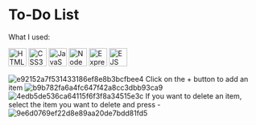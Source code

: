 # To-Do List
What I used:

<p align="left">
<a href="https://developer.mozilla.org/en-US/docs/Glossary/HTML5" target="_blank" rel="noreferrer"><img src="https://raw.githubusercontent.com/danielcranney/readme-generator/main/public/icons/skills/html5-colored.svg" width="36" height="36" alt="HTML5" /></a> 
<a href="https://developer.mozilla.org/en-US/docs/Web/CSS" target="_blank" rel="noreferrer"><img src="https://raw.githubusercontent.com/danielcranney/readme-generator/main/public/icons/skills/css3-colored.svg" width="36" height="36" alt="CSS3" /></a>
<a href="https://developer.mozilla.org/en-US/docs/Web/JavaScript" target="_blank" rel="noreferrer"><img src="https://raw.githubusercontent.com/danielcranney/readme-generator/main/public/icons/skills/javascript-colored.svg" width="36" height="36" alt="JavaScript" /></a>
<a href="https://nodejs.org/en/" target="_blank" rel="noreferrer"><img src="https://raw.githubusercontent.com/danielcranney/readme-generator/main/public/icons/skills/nodejs-colored.svg" width="36" height="36" alt="NodeJs"/></a>
<a href="https://expressjs.com/" rel="nofollow"><img src="https://raw.githubusercontent.com/danielcranney/readme-generator/main/public/icons/skills/express-colored-dark.svg" width="36" height="36" alt="Express" style="max-width: 100%;"></a>
<a href="https://ejs.co/" rel="nofollow"><img src="https://encrypted-tbn0.gstatic.com/images?q=tbn:ANd9GcSt9ew0h7w66Rer66EasIYeo23tncThSQmvHlBhK-yRcazVpX-o6iIFgiHySAz60kOU0DA&usqp=CAU" width="36" height="36" alt="EJS" style="max-width: 100%;"></a>
</p>




![e92152a7f531433186ef8e8b3bcfbee4](https://user-images.githubusercontent.com/91401714/184372920-a9aebeef-d513-419b-a729-a3ed0837f8bb.png)
Click on the + button to add an item
![b9b782fa6a4fc647f42a8cc3dbb93ca9](https://user-images.githubusercontent.com/91401714/184372949-9c9b8ee7-74a7-4563-be7d-77a3e1538c99.png)
![4edb5de536ca64115f6f3f8a34515e3c](https://user-images.githubusercontent.com/91401714/184373327-f53f1102-7b9d-4806-a443-4a1ae6ac550e.png)
If you want to delete an item, select the item you want to delete and press -
![9e6d0769ef22d8e89aa20de7bdd81fd5](https://user-images.githubusercontent.com/91401714/184373427-8b62ebe3-02bb-4279-b778-18bf5c5fa99e.png)

